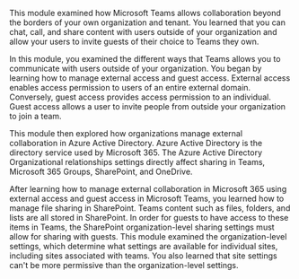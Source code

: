This module examined how Microsoft Teams allows collaboration beyond the borders of your own organization and tenant. You learned that you can chat, call, and share content with users outside of your organization and allow your users to invite guests of their choice to Teams they own.

In this module, you examined the different ways that Teams allows you to communicate with users outside of your organization. You began by learning how to manage external access and guest access. External access enables access permission to users of an entire external domain. Conversely, guest access provides access permission to an individual. Guest access allows a user to invite people from outside your organization to join a team.

This module then explored how organizations manage external collaboration in Azure Active Directory. Azure Active Directory is the directory service used by Microsoft 365. The Azure Active Directory Organizational relationships settings directly affect sharing in Teams, Microsoft 365 Groups, SharePoint, and OneDrive.

After learning how to manage external collaboration in Microsoft 365 using external access and guest access in Microsoft Teams, you learned how to manage file sharing in SharePoint. Teams content such as files, folders, and lists are all stored in SharePoint. In order for guests to have access to these items in Teams, the SharePoint organization-level sharing settings must allow for sharing with guests. This module examined the organization-level settings, which determine what settings are available for individual sites, including sites associated with teams. You also learned that site settings can't be more permissive than the organization-level settings.
